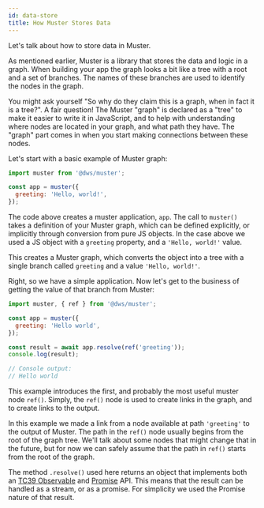```yaml
---
id: data-store
title: How Muster Stores Data
---
```


Let's talk about how to store data in Muster.

As mentioned earlier, Muster is a library that stores the data and logic in a graph. When building your app the graph looks a bit like a tree with a root and a set of branches. The names of these branches are used to identify the nodes in the graph.

You might ask yourself "So why do they claim this is a graph, when in fact it is a tree?". A fair question! The Muster "graph" is declared as a "tree" to make it easier to write it in JavaScript, and to help with understanding where nodes are located in your graph, and what path they have. The "graph" part comes in when you start making connections between these nodes.

Let's start with a basic example of Muster graph:
```javascript
import muster from '@dws/muster';

const app = muster({
  greeting: 'Hello, world!',
});
```
The code above creates a muster application, `app`. The call to `muster()` takes a definition of your Muster graph, which can be defined explicitly, or implicitly through conversion from pure JS objects. In the case above we used a JS object with a `greeting` property, and a `'Hello, world!'` value.

This creates a Muster graph, which converts the object into a tree with a single branch called `greeting` and a value `'Hello, world!'`.

Right, so we have a simple application. Now let's get to the business of getting the value of that branch from Muster:
```javascript
import muster, { ref } from '@dws/muster';

const app = muster({
  greeting: 'Hello world',
});

const result = await app.resolve(ref('greeting'));
console.log(result);

// Console output:
// Hello world
```
This example introduces the first, and probably the most useful muster node `ref()`. Simply, the `ref()` node is used to create links in the graph, and to create links to the output.

In this example we made a link from a node available at path `'greeting'` to the output of Muster. The path in the `ref()` node usually begins from the root of the graph tree. We'll talk about some nodes that might change that in the future, but for now we can safely assume that the path in `ref()` starts from the root of the graph.

The method `.resolve()` used here returns an object that implements both an [TC39 Observable](https://tc39.github.io/proposal-observable/) and [Promise](https://developer.mozilla.org/en-US/docs/Web/JavaScript/Reference/Global_Objects/Promise) API. This means that the result can be handled as a stream, or as a promise. For simplicity we used the Promise nature of that result.
